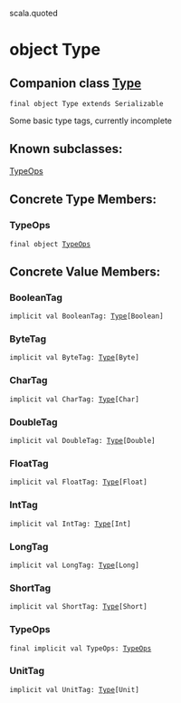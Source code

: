scala.quoted
# object Type

## Companion class <a href="./Type.md">Type</a>

<pre><code class="language-scala" >final object Type extends Serializable</pre></code>
Some basic type tags, currently incomplete

## Known subclasses:
<a href="./Type$/TypeOps$.md">TypeOps</a>
## Concrete Type Members:
### TypeOps
<pre><code class="language-scala" >final object <a href="./Type$/TypeOps$.md">TypeOps</a></pre></code>
## Concrete Value Members:
### BooleanTag
<pre><code class="language-scala" >implicit val BooleanTag: <a href="./Type.md">Type</a>[Boolean]</pre></code>

### ByteTag
<pre><code class="language-scala" >implicit val ByteTag: <a href="./Type.md">Type</a>[Byte]</pre></code>

### CharTag
<pre><code class="language-scala" >implicit val CharTag: <a href="./Type.md">Type</a>[Char]</pre></code>

### DoubleTag
<pre><code class="language-scala" >implicit val DoubleTag: <a href="./Type.md">Type</a>[Double]</pre></code>

### FloatTag
<pre><code class="language-scala" >implicit val FloatTag: <a href="./Type.md">Type</a>[Float]</pre></code>

### IntTag
<pre><code class="language-scala" >implicit val IntTag: <a href="./Type.md">Type</a>[Int]</pre></code>

### LongTag
<pre><code class="language-scala" >implicit val LongTag: <a href="./Type.md">Type</a>[Long]</pre></code>

### ShortTag
<pre><code class="language-scala" >implicit val ShortTag: <a href="./Type.md">Type</a>[Short]</pre></code>

### TypeOps
<pre><code class="language-scala" >final implicit val TypeOps: <a href="./Type$/TypeOps$.md">TypeOps</a></pre></code>

### UnitTag
<pre><code class="language-scala" >implicit val UnitTag: <a href="./Type.md">Type</a>[Unit]</pre></code>

